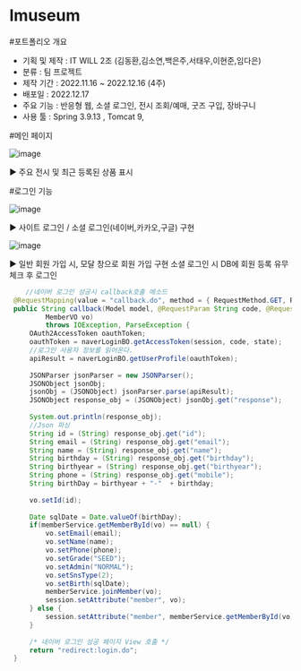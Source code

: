 # Imuseum

#포트폴리오 개요
- 기획 및 제작 : IT WILL 2조 (김동환,김소연,백은주,서태우,이현준,임다은)
- 분류 : 팀 프로젝트
- 제작 기간 : 2022.11.16 ~ 2022.12.16 (4주)
- 배포일 : 2022.12.17
- 주요 기능 : 반응형 웹, 소셜 로그인, 전시 조회/예매, 굿즈 구입, 장바구니
- 사용 툴 : Spring 3.9.13 , Tomcat 9, 

#메인 페이지

![image](https://user-images.githubusercontent.com/120763174/208218998-246272d0-5fe3-4184-9c28-2f3e82a8cd4a.png)

▶ 주요 전시 및 최근 등록된 상품 표시



#로그인 기능

![image](https://user-images.githubusercontent.com/120763174/208219100-005d91ab-9d8a-4717-8418-e6fea8614728.png)

▶ 사이트 로그인 / 소셜 로그인(네이버,카카오,구글) 구현



![image](https://user-images.githubusercontent.com/120763174/208219125-fa39d12d-307c-4bf2-b2db-55517e786380.png)

▶ 일반 회원 가입 시, 모달 창으로 회원 가입 구현 
   소셜 로그인 시 DB에 회원 등록 유무 체크 후 로그인
   
   
   ```java
       //네이버 로그인 성공시 callback호출 메소드
    @RequestMapping(value = "callback.do", method = { RequestMethod.GET, RequestMethod.POST })
    public String callback(Model model, @RequestParam String code, @RequestParam String state, HttpSession session,
    		MemberVO vo)
            throws IOException, ParseException {
        OAuth2AccessToken oauthToken;
        oauthToken = naverLoginBO.getAccessToken(session, code, state);
        //로그인 사용자 정보를 읽어온다.
        apiResult = naverLoginBO.getUserProfile(oauthToken);
        
        JSONParser jsonParser = new JSONParser();
        JSONObject jsonObj;
        jsonObj = (JSONObject) jsonParser.parse(apiResult);
		JSONObject response_obj = (JSONObject) jsonObj.get("response");	
        
		System.out.println(response_obj);
		//Json 파싱
        String id = (String) response_obj.get("id");
		String email = (String) response_obj.get("email");
		String name = (String) response_obj.get("name");
		String birthday = (String) response_obj.get("birthday");
		String birthyear = (String) response_obj.get("birthyear");
		String phone = (String) response_obj.get("mobile");
		String birthDay = birthyear + "-"  + birthday;
		
		vo.setId(id);
		
		Date sqlDate = Date.valueOf(birthDay);
		if(memberService.getMemberById(vo) == null) {
			vo.setEmail(email);
			vo.setName(name);
			vo.setPhone(phone);			
			vo.setGrade("SEED");	
			vo.setAdmin("NORMAL");
			vo.setSnsType(2);
			vo.setBirth(sqlDate);
			memberService.joinMember(vo);
			session.setAttribute("member", vo);
		} else {
			session.setAttribute("member", memberService.getMemberById(vo));
		}
	
        /* 네이버 로그인 성공 페이지 View 호출 */
        return "redirect:login.do";
    }
